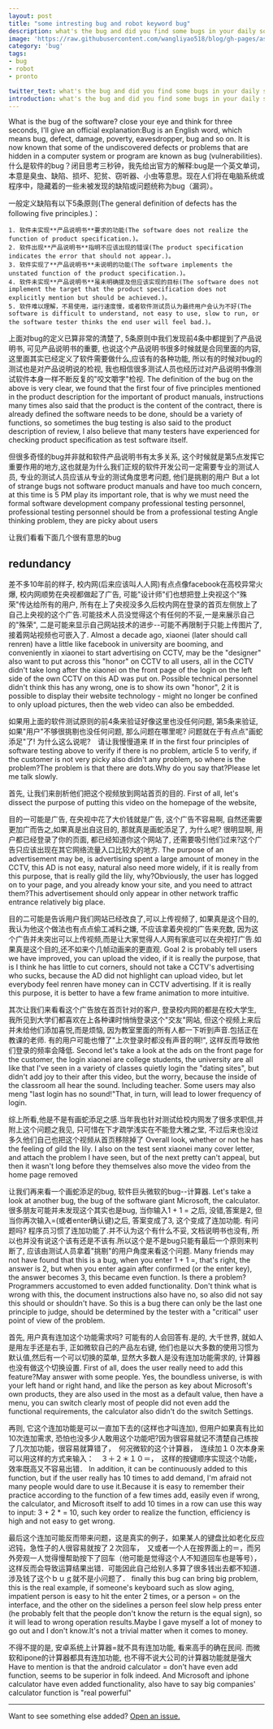 ```yaml
---
layout: post
title: "some intresting bug and robot keyword bug"
description: what's the bug and did you find some bugs in your daily software? what's the robot keyword bug? is't the same thing with software bug? in this article I'll show you.
image: 'https://raw.githubusercontent.com/wangliyao518/blog/gh-pages/assets/img/bug.jpg'
category: 'bug'
tags:
- bug
- robot
- pronto

twitter_text: what's the bug and did you find some bugs in your daily software?
introduction: what's the bug and did you find some bugs in your daily software? what's the robot keyword bug?
---
```


What is the bug of the software? close your eye and think for three seconds, I'll give an official explanation:Bug is an English word, which means bug, defect, damage, poverty, eavesdropper, bug and so on. It is now known that some of the undiscovered defects or problems that are hidden in a computer system or program are known as bug (vulnerabilities).
什么是软件的bug？闭目思考三秒钟，我先给出官方的解释:bug是一个英文单词，本意是臭虫、缺陷、损坏、犯贫、窃听器、小虫等意思。现在人们将在电脑系统或程序中，隐藏着的一些未被发现的缺陷或问题统称为bug（漏洞）。

一般定义缺陷有以下5条原则(The general definition of defects has the following five principles.)：

    1. 软件未实现**产品说明书**要求的功能(The software does not realize the function of product specification.)。
    2. 软件出现**产品说明书**指明不应该出现的错误(The product specification indicates the error that should not appear.)。
    3. 软件实现了**产品说明书**未说明的功能(The software implements the unstated function of the product specification.)。
    4. 软件未实现**产品说明书**虽未明确提及但应该实现的目标(The software does not implement the target that the product specification does not explicitly mention but should be achieved.)。
    5. 软件难以理解，不易使用，运行速度慢，或者软件测试员认为最终用户会认为不好(The software is difficult to understand, not easy to use, slow to run, or the software tester thinks the end user will feel bad.)。



上面对bug的定义已算非常的清楚了, 5条原则中我们发现前4条中都提到了产品说明书, 可见产品说明书的重要, 也说这个产品说明书很多时候就是合同里面的内容, 这里面其实已经定义了软件需要做什么,应该有的各种功能, 所以有的时候对bug的测试也是对产品说明说的检视, 我也相信很多测试人员也经历过对产品说明书像测试软件本身一样不断反复的"咬文嚼字"检视.
The definition of the bug on the above is very clear, we found that the first four of five principles mentioned in the product description for the important of product manuals, instructions many times also said that the product is the content of the contract, there is already defined the software needs to be done, should be a variety of functions, so sometimes the bug testing is also said to the product description of review, I also believe that many testers have experienced for checking product specification as test software itself.

但很多奇怪的bug并非就和软件产品说明书有太多关系, 这个时候就是第5点发挥它重要作用的地方,这也就是为什么我们正规的软件开发公司一定需要专业的测试人员, 专业的测试人员应该从专业的测试角度思考问题, 他们是挑剔的用户
But a lot of strange bugs not software product manuals and have too much concern, at this time is 5 PM play its important role, that is why we must need the formal software development company professional testing personnel, professional testing personnel should be from a professional testing Angle thinking problem, they are picky about users


让我们看看下面几个很有意思的bug


## redundancy
差不多10年前的样子, 校内网(后来应该叫人人网)有点点像facebook在高校异常火爆, 校内网顺势在央视都做起了广告, 可能"设计师"们也想把登上央视这个"殊荣"传达给所有的用户, 所有在上了央视没多久后校内网在登录的首页左侧放上了自己上央视的这个广告.可能技术人员没觉得这个有任何的不妥,一是来展示自己的"殊荣", 二是可能来显示自己网站技术的进步--可能不再限制于只能上传图片了,接着网站视频也可嵌入了.
Almost a decade ago, xiaonei (later should call renren) have a little like facebook in university are booming, and conveniently in xiaonei to start advertising on CCTV, may be the "designer" also want to put across this "honor" on CCTV to all users, all in the CCTV didn't take long after the xiaonei on the front page of the login on the left side of the own CCTV on this AD was put on. Possible technical personnel didn't think this has any wrong, one is to show its own "honor", 2 it is possible to display their website technology - might no longer be confined to only upload pictures, then the web video can also be embedded.

如果用上面的软件测试原则的前4条来验证好像这里也没任何问题, 第5条来验证,如果"用户"不够很挑剔也没任何问题, 那么问题在哪里呢? 问题就在于有点点"画蛇添足"了! 为什么这么说呢?　请让我慢慢道来
If in the first four principles of software testing above to verify if there is no problem, article 5 to verify, if the customer is not very picky also didn't any problem, so where is the problem?The problem is that there are dots.Why do you say that?Please let me talk slowly.

首先, 让我们来剖析他们把这个视频放到网站首页的目的.
First of all, let's dissect the purpose of putting this video on the homepage of the website,


目的一可能是广告, 在央视中花了大价钱就是广告, 这个广告不容易啊, 自然还需要更加广而告之,如果真是出自这目的, 那就真是画蛇添足了, 为什么呢? 很明显啊, 用户都已经登录了你的页面, 都已经知道你这个网站了, 还需要吸引他们过来?这个广告只应该出现在其它网络流量入口比较大的地方.
The purpose of an advertisement may be, is advertising spent a large amount of money in the CCTV, this AD is not easy, natural also need more widely, if it is really from this purpose, that is really gild the lily, why?Obviously, the user has logged on to your page, and you already know your site, and you need to attract them?This advertisement should only appear in other network traffic entrance relatively big place.


目的二可能是告诉用户我们网站已经改良了,可以上传视频了, 如果真是这个目的, 我认为他这个做法也有点点偷工减料之嫌, 不应该拿着央视的广告来充数, 因为这个广告并未突出可以上传视频,而是让大家觉得人人网有家底可以在央视打广告.如果真是这个目的,还不如来个几帧动画来的更直观.
Goal 2 is probably tell users we have improved, you can upload the video, if it is really the purpose, that is I think he has little to cut corners, should not take a CCTV's advertising who sucks, because the AD did not highlight can upload video, but let everybody feel renren have money can in CCTV advertising. If it is really this purpose, it is better to have a few frame animation to more intuitive.


其次让我们来看看这个广告放在首页针对的客户, 登录校内网的都是在校大学生, 我所见到大学们都喜欢在上各种课时悄悄登录这个"交友"网站, 但这个视频上来后并未给他们添加喜悦,而是烦恼, 因为教室里面的所有人都一下听到声音.包括正在教课的老师. 有的用户可能也懵了"上次登录时都没有声音的啊!", 这样反而导致他们登录的频率会降低.
Second let's take a look at the ads on the front page for the customer, the login xiaonei are college students, the university are all like that I've seen in a variety of classes quietly login the "dating sites", but didn't add joy to their after this video, but the worry, because the inside of the classroom all hear the sound. Including teacher. Some users may also meng "last login has no sound!"That, in turn, will lead to lower frequency of login.

综上所看,他是不是有画蛇添足之感.当年我也针对测试给校内网发了很多求职信,并附上这个问题之我见, 只可惜在下才疏学浅实在不能登大雅之堂, 不过后来也没过多久他们自己也把这个视频从首页移除掉了
Overall look, whether or not he has the feeling of gild the lily. I also on the test sent xiaonei many cover letter, and attach the problem I have seen, but of the next pretty can't appeal, but then it wasn't long before they themselves also move the video from the home page removed



让我们再来看一个画蛇添足的bug, 软件巨头微软的bug--计算器.
Let's take a look at another bug, the bug of the software giant Microsoft, the calculator.
很多朋友可能并未发现这个其实也是bug, 当你输入1 + 1 = 之后, 没错,答案是2, 但当你再次输入=(或者enter确认键)之后, 答案变成了3, 这个变成了连加功能. 有问题吗? 程序员习惯了连加功能了.并不认为这个有什么不妥, 文档说明书也没有, 所以也并没有说这个该有还是不该有.所以这个是不是bug只能有最后一个原则来判断了, 应该由测试人员拿着"挑剔"的用户角度来看这个问题.
Many friends may not have found that this is a bug, when you enter 1 + 1 =, that's right, the answer is 2, but when you enter again after confirmed (or the enter key), the answer becomes 3, this became even function. Is there a problem?Programmers accustomed to even added functionality. Don't think what is wrong with this, the document instructions also have no, so also did not say this should or shouldn't have. So this is a bug there can only be the last one principle to judge, should be determined by the tester with a "critical" user point of view of the problem.

首先, 用户真有连加这个功能需求吗? 可能有的人会回答有.是的, 大千世界, 就如人是用左手还是右手, 正如微软自己的产品左右键, 他们也是以大多数的使用习惯为默认值,然后有一个可以切换的菜单, 显然大多数人是没有连加功能需求的, 计算器也没有做这个切换设置.
First of all, does the user really need to add this feature?May answer with some people. Yes, the boundless universe, is with your left hand or right hand, and like the person as key about Microsoft's own products, they are also used in the most as a default value, then have a menu, you can switch clearly most of people did not even add the functional requirements, the calculator also didn't do the switch Settings.

再则, 它这个连加功能是可以一直加下去的(这样也才叫连加), 但用户如果真有比如10次连加需求, 恐怕也没多少人敢用这个功能吧?因为很容易就记不清楚自己练按了几次加功能，很容易就算错了，　何况微软的这个计算器，　连续加１０次本身来可以用这样的方式来输入：　３＋２＊１０＝，　这样的按键顺序实现这个功能，效率既高又不容易出错．
In addition, it can be continuously added to this function, but if the user really has 10 times to add demand, I'm afraid not many people would dare to use it.Because it is easy to remember their practice according to the function of a few times add, easily even if wrong, the calculator, and Microsoft itself to add 10 times in a row can use this way to input: 3 + 2 * = 10, such key order to realize the function, efficiency is high and not easy to get wrong.

最后这个连加可能反而带来问题，这是真实的例子，如果某人的键盘比如老化反应迟钝，急性子的人很容易就按了２次回车，　又或者一个人在按界面上的＝，而另外旁观一人觉得慢帮助按下了回车（他可能是觉得这个人不知道回车也是等号），这样反而会导致运算结果出错．可能因此自己给别人多算了很多钱出去都不知道．涉及钱了这个ｂｕｇ就不是小问题了．
finally this bug can bring big problem, this is the real example, if someone's keyboard such as slow aging, impatient person is easy to hit the enter 2 times, or a person = on the interface, and the other on the sidelines a person feel slow help press enter (he probably felt that the people don't know the return is the equal sign), so it will lead to wrong operation results.Maybe I gave myself a lot of money to go out and I don't know.It's not a trivial matter when it comes to money.

不得不提的是, 安卓系统上计算器=就不具有连加功能, 看来高手的确在民间. 而微软和ipone的计算器都具有连加功能, 也不得不说大公司的计算器功能就是强大
Have to mention is that the android calculator = don't have even add function, seems to be superior in folk indeed. And Microsoft and iphone calculator have even added functionality, also have to say big companies' calculator function is "real powerful"

-----

Want to see something else added? <a href="https://github.com/wangliyao518/blog/issues/new">Open an issue.</a>
